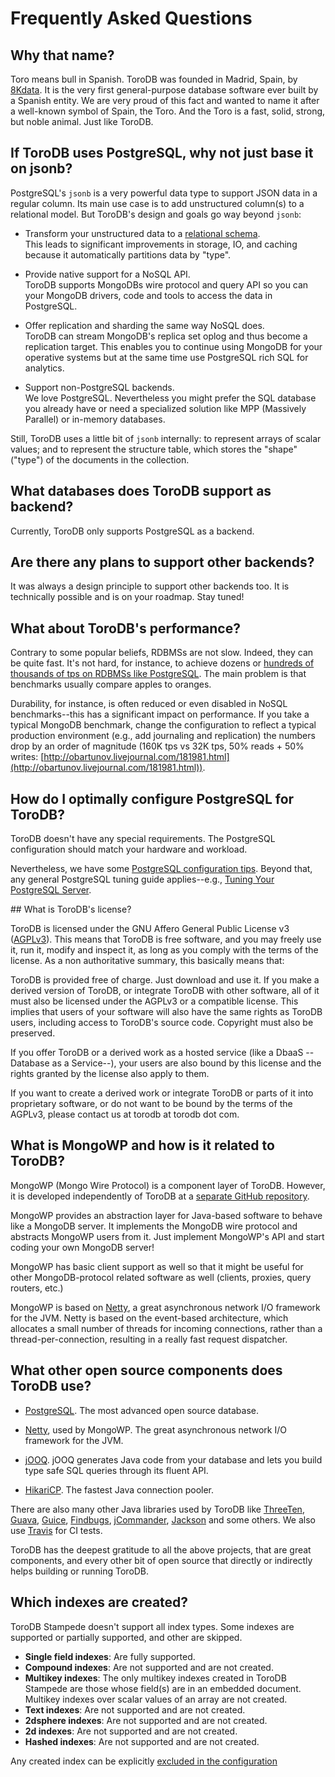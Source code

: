 <h1>Frequently Asked Questions</h1>

## Why that name?

Toro means bull in Spanish. ToroDB was founded in Madrid, Spain, by [8Kdata](https://8kdata.com/). It is the very first general-purpose database software ever built by a Spanish entity. We are very proud of this fact and wanted to name it after a well-known symbol of Spain, the Toro. And the Toro is a fast, solid, strong, but noble animal. Just like ToroDB.

## If ToroDB uses PostgreSQL, why not just base it on jsonb?

PostgreSQL's `jsonb` is a very powerful data type to support JSON data in a regular column. Its main use case is to add unstructured column(s) to a relational model. But ToroDB's design and goals go way beyond `jsonb`:

* Transform your unstructured data to a [relational schema](relational-schema.md).  
This leads to significant improvements in storage, IO, and caching because it automatically partitions data by "type".

* Provide native support for a NoSQL API.  
ToroDB supports MongoDBs wire protocol and query API so you can your MongoDB drivers, code and tools to access the data in PostgreSQL.

* Offer replication and sharding the same way NoSQL does.  
ToroDB can stream MongoDB's replica set oplog and thus become a replication target. This enables you to continue using MongoDB for your operative systems but at the same time use PostgreSQL rich SQL for analytics.

* Support non-PostgreSQL backends.  
We love PostgreSQL. Nevertheless you might prefer the SQL database you already have or need a specialized solution like MPP (Massively Parallel) or in-memory databases.

Still, ToroDB uses a little bit of `jsonb` internally: to represent arrays of scalar values; and to represent the structure table, which stores the "shape" ("type") of the documents in the collection.

## What databases does ToroDB support as backend?

Currently, ToroDB only supports PostgreSQL as a backend.

## Are there any plans to support other backends?

It was always a design principle to support other backends too. It is technically possible and is on your roadmap. Stay tuned!

## What about ToroDB's performance?

Contrary to some popular beliefs, RDBMSs are not slow. Indeed, they can be quite fast. It's not hard, for instance, to achieve dozens or [hundreds of thousands of tps on RDBMSs like PostgreSQL](http://obartunov.livejournal.com/181981.html). The main problem is that benchmarks usually compare apples to oranges.

Durability, for instance, is often reduced or even disabled in NoSQL benchmarks--this has a significant impact on performance. If you take a typical MongoDB benchmark, change the configuration to reflect a typical production environment (e.g., add journaling and replication) the numbers drop by an order of magnitude (160K tps vs 32K tps, 50% reads + 50% writes: [http://obartunov.livejournal.com/181981.html](http://obartunov.livejournal.com/181981.html)).

## How do I optimally configure PostgreSQL for ToroDB?

ToroDB doesn't have any special requirements. The PostgreSQL configuration should match your hardware and workload.

Nevertheless, we have some [PostgreSQL configuration tips](configuration/postgresql-configuration-tips.md). Beyond that, any general PostgreSQL tuning guide applies--e.g., [Tuning Your PostgreSQL Server](https://wiki.postgresql.org/wiki/Tuning_Your_PostgreSQL_Server).

## What is ToroDB's license?

ToroDB is licensed under the GNU Affero General Public License v3 ([AGPLv3](https://www.gnu.org/licenses/agpl-3.0.html)). This means that ToroDB is free software, and you may freely use it, run it, modify and inspect it, as long as you comply with the terms of the license. As a non authoritative summary, this basically means that:

ToroDB is provided free of charge. Just download and use it.
If you make a derived version of ToroDB, or integrate ToroDB with other software, all of it must also be licensed under the AGPLv3 or a compatible license. This implies that users of your software will also have the same rights as ToroDB users, including access to ToroDB's source code. Copyright must also be preserved.

If you offer ToroDB or a derived work as a hosted service (like a DbaaS --Database as a Service--), your users are also bound by this license and the rights granted by the license also apply to them.

If you want to create a derived work or integrate ToroDB or parts of it into proprietary software, or do not want to be bound by the terms of the AGPLv3, please contact us at torodb at torodb dot com.

## What is MongoWP and how is it related to ToroDB?

MongoWP (Mongo Wire Protocol) is a component layer of ToroDB. However, it is developed independently of ToroDB at a [separate GitHub repository](https://github.com/8kdata/mongowp).

MongoWP provides an abstraction layer for Java-based software to behave like a MongoDB server. It implements the MongoDB wire protocol and abstracts MongoWP users from it. Just implement MongoWP's API and start coding your own MongoDB server!

MongoWP has basic client support as well so that it might be useful for other MongoDB-protocol related software as well (clients, proxies, query routers, etc.)

MongoWP is based on [Netty](http://netty.io/), a great asynchronous network I/O framework for the JVM. Netty is based on the event-based architecture, which allocates a small number of threads for incoming connections, rather than a thread-per-connection, resulting in a really fast request dispatcher.

## What other open source components does ToroDB use?

* [PostgreSQL](http://www.postgresql.org/). The most advanced open source database.

* [Netty](http://netty.io/), used by MongoWP. The great asynchronous network I/O framework for the JVM.

* [jOOQ](http://www.jooq.org/). jOOQ generates Java code from your database and lets you build type safe SQL queries through its fluent API.

* [HikariCP](http://brettwooldridge.github.io/HikariCP/). The fastest Java connection pooler.

There are also many other Java libraries used by ToroDB like [ThreeTen](http://www.threeten.org/), [Guava](https://github.com/google/guava), [Guice](https://github.com/google/guice), [Findbugs](http://findbugs.sourceforge.net/), [jCommander](http://jcommander.org/), [Jackson](http://wiki.fasterxml.com/JacksonHome) and some others. We also use [Travis](https://travis-ci.org/) for CI tests.

ToroDB has the deepest gratitude to all the above projects, that are great components, and every other bit of open source that directly or indirectly helps building or running ToroDB.

## Which indexes are created?

ToroDB Stampede doesn't support all index types. Some indexes are supported or partially supported, and other are skipped.

  * **Single field indexes**: Are fully supported.
  * **Compound indexes**: Are not supported and are not created.
  * **Multikey indexes**: The only multikey indexes created in ToroDB Stampede are those whose field(s) are in an embedded document. Multikey indexes over scalar values of an array are not created.
  * **Text indexes**: Are not supported and are not created.
  * **2dsphere indexes**: Are not supported and are not created.
  * **2d indexes**: Are not supported and are not created.
  * **Hashed indexes**: Are not supported and are not created.

Any created index can be explicitly [excluded in the configuration](configuration/replication-exclusion.md)

[TODO]: <> (The link to proove "160K tps vs 32K tps, 50% reads + 50% writes: " seems to be the wrong one.)
[TODO]: <> (sentence "Use data checksums for your PostgreSQL cluster if you want checksum validation at rest." removed because I don't understand it)
